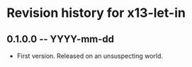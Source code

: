 # Revision history for x13-let-in

## 0.1.0.0 -- YYYY-mm-dd

* First version. Released on an unsuspecting world.
